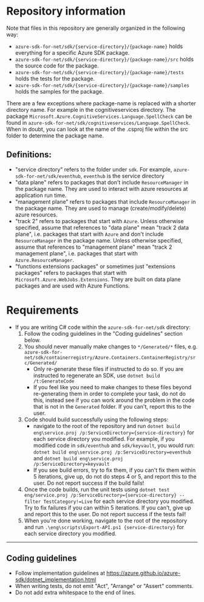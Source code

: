 # Repository information
Note that files in this repository are generally organized in the following way:
- `azure-sdk-for-net/sdk/{service-directory}/{package-name}` holds everything for a specific Azure SDK package.
- `azure-sdk-for-net/sdk/{service-directory}/{package-name}/src` holds the source code for the package.
- `azure-sdk-for-net/sdk/{service-directory}/{package-name}/tests` holds the tests for the package.
- `azure-sdk-for-net/sdk/{service-directory}/{package-name}/samples` holds the samples for the package.

There are a few exceptions where package-name is replaced with a shorter directory name. For example in the cognitiveservices directory. The package `Microsoft.Azure.CognitiveServices.Language.SpellCheck` can be found in `azure-sdk-for-net/sdk/cognitiveservices/Language.SpellCheck`. When in doubt, you can look at the name of the .csproj file within the src folder to determine the package name.

## Definitions:
- "service directory" refers to the folder under `sdk`. For example, `azure-sdk-for-net/sdk/eventhub`, `eventhub` is the service directory
- "data plane" refers to packages that don't include `ResourceManager` in the package name. They are used to interact with azure resources at application run time.
- "management plane" refers to packages that include `ResourceManager` in the package name. They are used to manage (create/modify/delete) azure resources.
- "track 2" refers to packages that start with `Azure`. Unless otherwise specified, assume that references to "data plane" mean "track 2 data plane", i.e. packages that start with `Azure` and don't include `ResourceManager` in the package name. Unless otherwise specified, assume that references to "management plane" mean "track 2 management plane", i.e. packages that start with `Azure.ResourceManager`.
- "functions extensions packages" or sometimes just "extensions packages" refers to packages that start with `Microsoft.Azure.WebJobs.Extensions`. They are built on data plane packages and are used with Azure Functions.

# Requirements
- If you are writing C# code within the `azure-sdk-for-net/sdk` directory:
    1. Follow the coding guidelines in the "Coding guidelines" section below.
    2. You should never manually make changes to `*/Generated/*` files, e.g. `azure-sdk-for-net/sdk/containerregistry/Azure.Containers.ContainerRegistry/src/Generated/`
        - Only re-generate these files if instructed to do so. If you are instructed to regenerate an SDK, use `dotnet build /t:GenerateCode`
        - If you feel like you need to make changes to these files beyond re-generating them in order to complete your task, do not do this, instead see if you can work around the problem in the code that is not in the `Generated` folder. If you can't, report this to the user.
    3. Code should build successfully using the following steps:
        - navigate to the root of the repository and run `dotnet build eng\service.proj /p:ServiceDirectory={service-directory}` for each service directory you modified. For example, if you modified code in `sdk/eventhub` and `sdk/keyvault`, you would run:
          `dotnet build eng\service.proj /p:ServiceDirectory=eventhub` and `dotnet build eng\service.proj /p:ServiceDirectory=keyvault`
        - If you see build errors, try to fix them, if you can't fix them within 5 iterations, give up, do not do steps 4 or 5, and report this to the user. Do not report success if the build fails!
    4. Once the code builds, run the unit tests using `dotnet test eng/service.proj /p:ServiceDirectory={service-directory} --filter TestCategory!=Live` for each service directory you modified. Try to fix failures if you can within 5 iterations. If you can't, give up and report this to the user. Do not report success if the tests fail!
    5. When you're done working, navigate to the root of the repository and run `.\eng\scripts\Export-API.ps1 {service-directory}` for each service directory you modified.
---

## Coding guidelines
- Follow implementation guidelines at https://azure.github.io/azure-sdk/dotnet_implementation.html
- When writing tests, do not emit "Act", "Arrange" or "Assert" comments.
- Do not add extra whitespace to the end of lines.